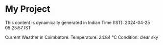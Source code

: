 # My Project

This content is dynamically generated in Indian Time (IST): 2024-04-25 05:25:57 IST


Current Weather in Coimbatore:
Temperature: 24.84 °C
Condition: clear sky
